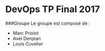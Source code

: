 DevOps TP Final 2017
====================

###Groupe
Le groupe est composé de :
  - Marc Priolot
  - Axel Denjean
  - Louis Cuvelier
